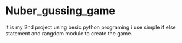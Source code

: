 # Nuber_gussing_game
 it is my 2nd project using besic python programing 
 i use simple if else statement and rangdom module to create the game.
 
